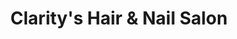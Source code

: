 ---
title: "Clarity's Hair & Nail Salon"
url: /crook/claritys-hair-and-nail-salon/
shop: hairdresser
---